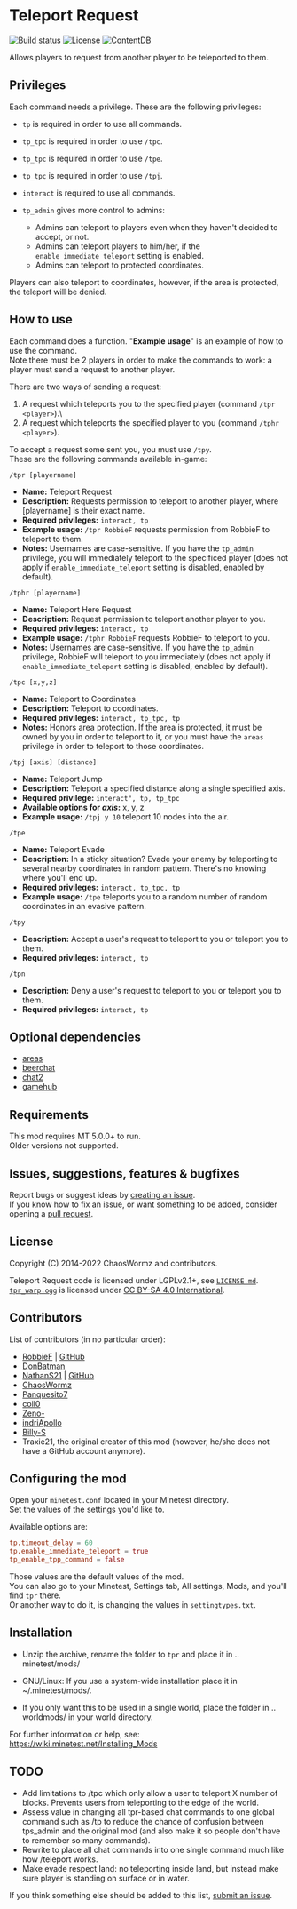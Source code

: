 # Teleport Request

[![Build status](https://github.com/ChaosWormz/teleport-request/workflows/build/badge.svg)](https://github.com/ChaosWormz/teleport-request/actions)
[![License](https://img.shields.io/badge/license-LGPLv2.1%2B-blue.svg)](https://www.gnu.org/licenses/old-licenses/lgpl-2.1.en.html)
[![ContentDB](https://content.minetest.net/packages/Traxie21/tpr/shields/downloads/)](https://content.minetest.net/packages/Traxie21/tpr/)

Allows players to request from another player to be teleported to them.

## Privileges

Each command needs a privilege. These are the following privileges:

- `tp` is required in order to use all commands.
- `tp_tpc` is required in order to use `/tpc`.
- `tp_tpc` is required in order to use `/tpe`.
- `tp_tpc` is required in order to use `/tpj`.
- `interact` is required to use all commands.
- `tp_admin` gives more control to admins:

  - Admins can teleport to players even when they haven't decided to accept, or not.
  - Admins can teleport players to him/her, if the `enable_immediate_teleport` setting is enabled.
  - Admins can teleport to protected coordinates.

Players can also teleport to coordinates, however, if the area is protected, the teleport will be denied.

## How to use

Each command does a function. "**Example usage**" is an example of how to use the command.\
Note there must be 2 players in order to make the commands to work: a player must send a request to another player.

There are two ways of sending a request:

1. A request which teleports you to the specified player (command `/tpr <player>`).\
2. A request which teleports the specified player to you (command `/tphr <player>`).

To accept a request some sent you, you must use `/tpy`.\
These are the following commands available in-game:

``` /tpr [playername] ```

- **Name:** Teleport Request
- **Description:** Requests permission to teleport to another player, where [playername] is their exact name.
- **Required privileges:** `interact, tp`
- **Example usage:** `/tpr RobbieF` requests permission from RobbieF to teleport to them.
- **Notes:** Usernames are case-sensitive. If you have the `tp_admin` privilege, you will immediately teleport to the specificed player (does not apply if `enable_immediate_teleport` setting is disabled, enabled by default).

``` /tphr [playername] ```

- **Name:** Teleport Here Request
- **Description:** Request permission to teleport another player to you.
- **Required privileges:** `interact, tp`
- **Example usage:** `/tphr RobbieF` requests RobbieF to teleport to you.
- **Notes:** Usernames are case-sensitive. If you have the `tp_admin` privilege, RobbieF will teleport to you immediately (does not apply if `enable_immediate_teleport` setting is disabled, enabled by default).

``` /tpc [x,y,z] ```

- **Name:** Teleport to Coordinates
- **Description:** Teleport to coordinates.
- **Required privileges:** `interact, tp_tpc, tp`
- **Notes:** Honors area protection. If the area is protected, it must be owned by you in order to teleport to it, or you must have the `areas` privilege in order to teleport to those coordinates.

``` /tpj [axis] [distance] ```

- **Name:** Teleport Jump
- **Description:** Teleport a specified distance along a single specified axis.
- **Required privilege:** `interact", tp, tp_tpc`
- **Available options for *axis*:** x, y, z
- **Example usage:** `/tpj y 10` teleport 10 nodes into the air.

``` /tpe ```

- **Name:** Teleport Evade
- **Description:** In a sticky situation? Evade your enemy by teleporting to several nearby coordinates in random pattern. There's no knowing where you'll end up.
- **Required privileges:** `interact, tp_tpc, tp`
- **Example usage:** `/tpe` teleports you to a random number of random coordinates in an evasive pattern.

``` /tpy ```

- **Description:** Accept a user's request to teleport to you or teleport you to them.
- **Required privileges:** `interact, tp`

``` /tpn ```

- **Description:** Deny a user's request to teleport to you or teleport you to them.
- **Required privileges:** `interact, tp`

## Optional dependencies

- [areas](https://github.com/minetest-mods/areas)
- [beerchat](https://github.com/minetest-beerchat/beerchat)
- [chat2](https://github.com/minetest-mods/chat2)
- [gamehub](https://github.com/shivajiva101/minetest-gamehub)

## Requirements

This mod requires MT 5.0.0+ to run.\
Older versions not supported.

## Issues, suggestions, features & bugfixes

Report bugs or suggest ideas by [creating an issue](https://github.com/ChaosWormz/teleport-request/issues/new).\
If you know how to fix an issue, or want something to be added, consider opening a [pull request](https://github.com/ChaosWormz/teleport-request/compare).

## License

Copyright (C) 2014-2022 ChaosWormz and contributors.

Teleport Request code is licensed under LGPLv2.1+, see [`LICENSE.md`](LICENSE.md).\
[`tpr_warp.ogg`](sounds/tpr_warp.ogg) is licensed under [CC BY-SA 4.0 International](https://creativecommons.org/licenses/by-sa/4.0/).

## Contributors

List of contributors (in no particular order):

- [RobbieF](https://minetest.tv) | [GitHub](https://github.com/Cat5TV)
- [DonBatman](https://github.com/donbatman)
- [NathanS21](http://nathansalapat.com/) | [GitHub](https://github.com/NathanSalapat)
- [ChaosWormz](https://github.com/ChaosWormz)
- [Panquesito7](https://github.com/Panquesito7)
- [coil0](https://github.com/coil0)
- [Zeno-](https://github.com/Zeno-)
- [indriApollo](https://github.com/indriApollo)
- [Billy-S](https://github.com/Billy-S)
- Traxie21, the original creator of this mod (however, he/she does not have a GitHub account anymore).

## Configuring the mod

Open your `minetest.conf` located in your Minetest directory.\
Set the values of the settings you'd like to.

Available options are:

```conf
tp.timeout_delay = 60
tp.enable_immediate_teleport = true
tp_enable_tpp_command = false
```

Those values are the default values of the mod.\
You can also go to your Minetest, Settings tab, All settings, Mods, and you'll find `tpr` there.\
Or another way to do it, is changing the values in `settingtypes.txt`.

## Installation

- Unzip the archive, rename the folder to `tpr` and
place it in .. minetest/mods/

- GNU/Linux: If you use a system-wide installation place
    it in ~/.minetest/mods/.

- If you only want this to be used in a single world, place
    the folder in .. worldmods/ in your world directory.

For further information or help, see:\
<https://wiki.minetest.net/Installing_Mods>

## TODO

- Add limitations to /tpc which only allow a user to teleport X number of blocks. Prevents users from teleporting to the edge of the world.
- Assess value in changing all tpr-based chat commands to one global command such as /tp to reduce the chance of confusion between tps_admin and the original mod (and also make it so people don't have to remember so many commands).
- Rewrite to place all chat commands into one single command much like how /teleport works.
- Make evade respect land: no teleporting inside land, but instead make sure player is standing on surface or in water.

If you think something else should be added to this list, [submit an issue](https://github.com/ChaosWormz/teleport-request/issues/new).
